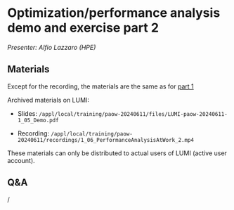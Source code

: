 # Optimization/performance analysis demo and exercise part 2

*Presenter: Alfio Lazzaro (HPE)*

## Materials

Except for the recording, the materials are the same as for [part 1](M_1_05_PerformanceAnalysisAtWork_1.md)

<!--
Temporary location of materials (for the lifetime of the training project):

-   Slides: `/project/project_465001154/Slides/HPE/05_Demo.pdf`
-->

Archived materials on LUMI:

-   Slides: `/appl/local/training/paow-20240611/files/LUMI-paow-20240611-1_05_Demo.pdf`

-   Recording: `/appl/local/training/paow-20240611/recordings/1_06_PerformanceAnalysisAtWork_2.mp4`

These materials can only be distributed to actual users of LUMI (active user account).


## Q&A

/
